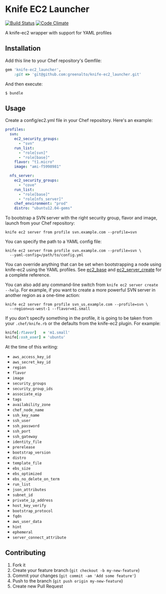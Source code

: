 # Knife EC2 Launcher

[![Build Status](https://travis-ci.org/greenalto/knife-ec2_launcher.png)](https://travis-ci.org/greenalto/knife-ec2_launcher)
[![Code Climate](https://codeclimate.com/github/greenalto/knife-ec2_launcher.png)](https://codeclimate.com/github/greenalto/knife-ec2_launcher)

A knife-ec2 wrapper with support for YAML profiles

## Installation

Add this line to your Chef repository's Gemfile:

```ruby
gem 'knife-ec2_launcher',
    :git => 'git@github.com:greenalto/knife-ec2_launcher.git'
```

And then execute:

```shell
$ bundle
```

## Usage

Create a config/ec2.yml file in your Chef repository. Here's an example:

```yml
profiles:
  svn:
    ec2_security_groups:
      - "svn"
    run_list:
      - "role[svn]"
      - "role[base]"
    flavor: "t1.micro"
    image: "ami-f5998981"

  nfs_server:
    ec2_security_groups:
      - "cove"
    run_list:
      - "role[base]"
      - "role[nfs_server]"
    chef_environment: "prod"
    distro: "ubuntu12.04-gems"
```

To bootstrap a SVN server with the right security group, flavor and image,
launch from your Chef repository:

```shell
knife ec2 server from profile svn.example.com --profile=svn
```


You can specify the path to a YAML config file:

```shell
knife ec2 server from profile svn.example.com --profile=svn \
  --yaml-config=/path/to/config.yml
```

You can override anything that can be set when bootstrapping a node using
knife-ec2 using the YAML profiles. See
[ec2_base](https://github.com/opscode/knife-ec2/blob/201850a938b3bece4719045786619ed9ad27ff0d/lib/chef/knife/ec2_base.rb#L37-L53)
and
[ec2_server_create](https://github.com/opscode/knife-ec2/blob/master/lib/chef/knife/ec2_server_create.rb#L42-L223)
for a complete reference.

You can also add any command-line switch from `knife ec2 server create --help`.
For example, if you want to create a more powerful SVN server in another region
as a one-time action:

```shell
knife ec2 server from profile svn_us.example.com --profile=svn \
  --region=us-west-1 --flavor=m1.small
```

If you don't specify something in the profile, it is going to be taken from
your `.chef/knife.rb` or the defaults from the knife-ec2 plugin. For example:

```ruby
knife[:flavor]   = 'm1.small'
knife[:ssh_user] = 'ubuntu'
```

At the time of this writing:

* `aws_access_key_id`
* `aws_secret_key_id`
* `region`
* `flavor`
* `image`
* `security_groups`
* `security_group_ids`
* `associate_eip`
* `tags`
* `availability_zone`
* `chef_node_name`
* `ssh_key_name`
* `ssh_user`
* `ssh_password`
* `ssh_port`
* `ssh_gateway`
* `identity_file`
* `prerelease`
* `bootstrap_version`
* `distro`
* `template_file`
* `ebs_size`
* `ebs_optimized`
* `ebs_no_delete_on_term`
* `run_list`
* `json_attributes`
* `subnet_id`
* `private_ip_address`
* `host_key_verify`
* `bootstrap_protocol`
* `fqdn`
* `aws_user_data`
* `hint`
* `ephemeral`
* `server_connect_attribute`

## Contributing

1. Fork it
2. Create your feature branch (`git checkout -b my-new-feature`)
3. Commit your changes (`git commit -am 'Add some feature'`)
4. Push to the branch (`git push origin my-new-feature`)
5. Create new Pull Request
